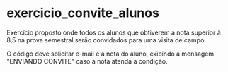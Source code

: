 # exercicio_convite_alunos
Exercício proposto onde todos os alunos que obtiverem a nota superior à 8,5 na prova semestral serão convidados para uma visita de campo.

O código deve solicitar e-mail e a nota do aluno, exibindo a mensagem "ENVIANDO CONVITE" caso a nota atenda a condição.

